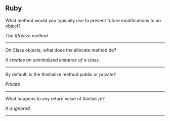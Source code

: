 ## Ruby

What method would you typically use to prevent future modifications to an object?

*The #freeze method*

---

On Class objects, what does the allocate method do?

*It creates an uninitialized instance of a class.*

---

By default, is the #initialize method public or private?

*Private*

---

What happens to any return value of #initialize?

*It is ignored.*

---
